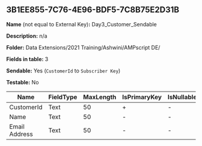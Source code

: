 ## 3B1EE855-7C76-4E96-BDF5-7C8B75E2D31B

**Name** (not equal to External Key)**:** Day3_Customer_Sendable

**Description:** n/a

**Folder:** Data Extensions/2021 Training/Ashwini/AMPscript DE/

**Fields in table:** 3

**Sendable:** Yes (`CustomerId` to `Subscriber Key`)

**Testable:** No

| Name | FieldType | MaxLength | IsPrimaryKey | IsNullable | DefaultValue |
| --- | --- | --- | --- | --- | --- |
| CustomerId | Text | 50 | + | - |  |
| Name | Text | 50 | - | - |  |
| Email Address | Text | 50 | - | - |  |
